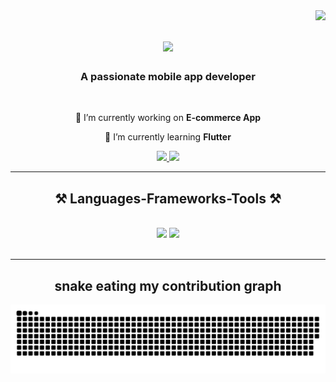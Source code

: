 <img align="right" src="https://visitor-badge.laobi.icu/badge?page_id=selenwritescode.selenwritescode" />

<h1 align="center">
    <img src="https://readme-typing-svg.herokuapp.com/?font=Righteous&size=35&center=true&vCenter=true&width=500&height=70&duration=4000&lines=Hi+There!+👋;+I'm+Selen+Gafur!;" />
</h1>

<h3 align="center">A passionate mobile app developer</h3>

<br/>

<div align="center">
 
 🔭 I’m currently working on **E-commerce App**
 
 🌱 I’m currently learning **Flutter**

 </div>
 
<div align="center"> 
  <a href="mailto:selengafur@gmail.com">
    <img src="https://img.shields.io/badge/Gmail-333333?style=for-the-badge&logo=gmail&logoColor=red" />
  </a>
  <a href="https://www.linkedin.com/in/selen-gafur-09678a1b7/" target="_blank">
    <img src="https://img.shields.io/badge/LinkedIn-0077B5?style=for-the-badge&logo=linkedin&logoColor=white" target="_blank" />
  </a>
</div>

 <hr/>
 
<h2 align="center">⚒️ Languages-Frameworks-Tools ⚒️</h2>
<br/>
<div align="center">
    <img src="https://skillicons.dev/icons?i=dart,python,vscode,github" />
    <img src="https://skillicons.dev/icons?i=javascript,kotlin,firebase,c,mysql" /><br>
</div>

<br/>
<hr/>

<div align="center">
    
## snake eating my contribution graph
![snake gif](https://github.com/selenwritescode/selenwritescode/blob/output/github-contribution-grid-snake-dark.svg)

 </div>
